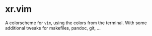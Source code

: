 # xr.vim

A colorscheme for `vim`, using the colors from the terminal. With some
additional tweaks for makefiles, pandoc, git, ... 
